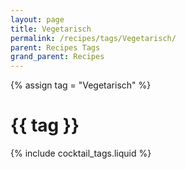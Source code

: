 ```yaml
---
layout: page
title: Vegetarisch
permalink: /recipes/tags/Vegetarisch/
parent: Recipes Tags
grand_parent: Recipes
---
```

{% assign tag = "Vegetarisch" %}
# {{ tag }}
{% include cocktail_tags.liquid %}